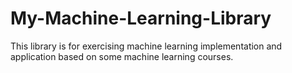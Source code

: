 # My-Machine-Learning-Library
This library is for exercising machine learning implementation and application based on some machine learning courses.
